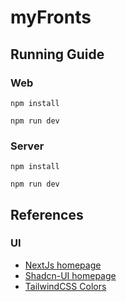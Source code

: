 # myFronts

## Running Guide

### Web
```
npm install
```
```
npm run dev
```

### Server
```
npm install
```
```
npm run dev
```

## References
### UI
- [NextJs homepage](https://nextjs.org/)
- [Shadcn-UI homepage](https://ui.shadcn.com/)
- [TailwindCSS Colors](https://tailwindcss.com/docs/customizing-colors)